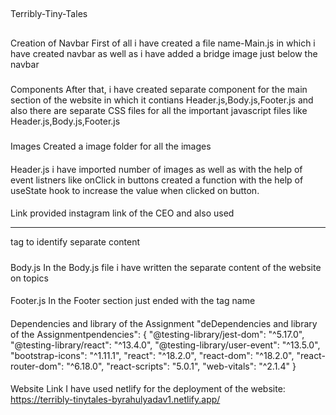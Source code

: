 ##
Terribly-Tiny-Tales
##
Creation of Navbar 
First of all i have created a file name-Main.js in which i have created navbar as well as i have added a bridge image just below the navbar
###
Components
After that, i have created separate component for the main section of the website  in which it contians Header.js,Body.js,Footer.js and also there
are separate CSS files for all the important javascript files like Header.js,Body.js,Footer.js

#####
Images
Created a image folder for all the images
####
Header.js
 i have imported number of images as well as  with the help of event listners like onClick in buttons created a function 
with the help of useState hook to increase the value when clicked on button.
####
Link
provided instagram link of the CEO and also used <hr> tag to identify separate content

#####
Body.js
In the Body.js file i have written the separate content of the website on topics
####
Footer.js
In the Footer section just ended with the tag name

####
Dependencies and library of the Assignment
"deDependencies and library of the Assignmentpendencies": {
    "@testing-library/jest-dom": "^5.17.0",
    "@testing-library/react": "^13.4.0",
    "@testing-library/user-event": "^13.5.0",
    "bootstrap-icons": "^1.11.1",
    "react": "^18.2.0",
    "react-dom": "^18.2.0",
    "react-router-dom": "^6.18.0",
    "react-scripts": "5.0.1",
    "web-vitals": "^2.1.4"
  }
  ####
  Website Link
   I have used netlify for the deployment of the website:
  https://terribly-tinytales-byrahulyadav1.netlify.app/
